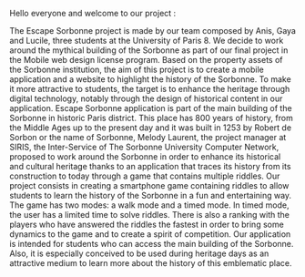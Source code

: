 
Hello everyone and welcome to our project :

The Escape Sorbonne project is made by our team composed by Anis, Gaya and Lucile, three students at the University of Paris 8. We decide to work around the mythical building of the Sorbonne as part of our final project in the Mobile web design license program. 
Based on the property assets of the Sorbonne institution, the aim of this project is to create a mobile application and a website to highlight the history of the Sorbonne. To make it more attractive to students, the target is to enhance the heritage through digital
technology, notably through the design of historical content in our application.
Escape Sorbonne application is part of the main building of the Sorbonne in historic Paris district. This place has 800 years of history, from the Middle Ages up to the present day and it was built in 1253 by Robert de Sorbon or the name of Sorbonne, Melody Laurent, the project manager at SIRIS, the Inter-Service of The
Sorbonne University Computer Network, proposed to work around
the Sorbonne in order to enhance its historical and cultural heritage thanks
to an application that traces its history from its construction to today
through a game that contains multiple riddles.
Our project consists in creating a smartphone game containing riddles to
allow students to learn the history of the Sorbonne in a fun and entertaining
way. The game has two modes: a walk mode and a timed mode. In timed
mode, the user has a limited time to solve riddles. There is also a ranking
with the players who have answered the riddles the fastest in order to bring
some dynamics to the game and to create a spirit of competition.
Our application is intended for students who can access the main building
of the Sorbonne. Also, it is especially conceived to be used during heritage days as an attractive medium to learn more about the history of this emblematic place. 
